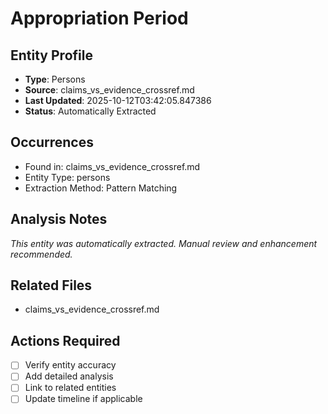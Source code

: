 # Appropriation Period

## Entity Profile
- **Type**: Persons
- **Source**: claims_vs_evidence_crossref.md
- **Last Updated**: 2025-10-12T03:42:05.847386
- **Status**: Automatically Extracted

## Occurrences
- Found in: claims_vs_evidence_crossref.md
- Entity Type: persons
- Extraction Method: Pattern Matching

## Analysis Notes
*This entity was automatically extracted. Manual review and enhancement recommended.*

## Related Files
- claims_vs_evidence_crossref.md

## Actions Required
- [ ] Verify entity accuracy
- [ ] Add detailed analysis
- [ ] Link to related entities
- [ ] Update timeline if applicable

